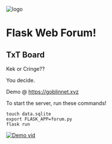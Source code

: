 ![logo](https://raw.githubusercontent.com/chinatimmy/flask-webforum/images/fwftxtboard.png)

# Flask Web Forum!
## TxT Board

Kek or Cringe?? 

You decide.

Demo @ https://goblinnet.xyz

To start the server, run these commands!

    touch data.sqlite
    export FLASK_APP=forum.py
    flask run

[![Demo vid](https://i.ytimg.com/vi/ycV6cnK3SIs/hqdefault.jpg)](https://www.youtube.com/watch?v=pPw_izFr5PA "Demo")
